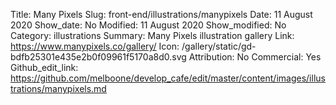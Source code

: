 Title: Many Pixels
Slug: front-end/illustrations/manypixels
Date: 11 August 2020
Show_date: No
Modified: 11 August 2020
Show_modified: No
Category: illustrations
Summary: Many Pixels illustration gallery
Link: https://www.manypixels.co/gallery/
Icon: /gallery/static/gd-bdfb25301e435e2b0f09961f5170a8d0.svg
Attribution: No
Commercial: Yes
Github_edit_link: https://github.com/melboone/develop_cafe/edit/master/content/images/illustrations/manypixels.md
